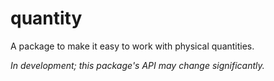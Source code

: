 # quantity
A package to make it easy to work with physical quantities.

_In development; this package's API may change significantly._
